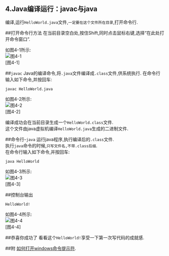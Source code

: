 4.Java编译运行：javac与java
---
编译,运行`HelloWorld.java`文件,`一定要在这个文件所在目录`,打开命令行.

##打开命令行方法
在当前目录空白处,按住Shift,同时点击鼠标右键,选择“在此处打开命令窗口”.

如图4-1所示:   
![图4-1](../../img/java/basic/4-1.png)   
[图4-1]

##`javac`
Java的编译命令,将`.java`文件编译成`.class`文件,供系统执行.
在命令行输入如下命令,并按回车:
	
	javac HelloWorld.java

如图4-2所示:   
![图4-2](../../img/java/basic/4-2.png)   
[图4-2]

编译成功会在当前目录生成一个`HelloWorld.class`文件.   
这个文件由java虚拟机编译`HelloWorld.java`生成的二进制文件.   

##命令行-`java`
运行java程序,执行编译后的`.class`文件.   
执行`java`命令的时候,`只写文件名,不带.class后缀`.   
在命令行输入如下命令,并按回车:
	
	java HelloWorld

如图4-3所示:   
![图4-3](../../img/java/basic/4-3.png)   
[图4-3]

##控制台输出

	HelloWorld!
	
如图4-4所示:   
![图4-4](../../img/java/basic/4-4.png)   
[图4-4]

##恭喜你成功了
看看这个`HelloWorld!`享受一下第一次写代码的成就感.   

##附
[如何打开windows命令提示符](../../windows/basic/2.如何打开windows命令提示符.html).   



